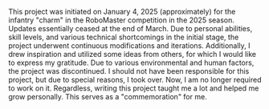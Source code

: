 This project was initiated on January 4, 2025 (approximately) for the infantry "charm" in the RoboMaster competition in the 2025 season. 
Updates essentially ceased at the end of March. Due to personal abilities, skill levels, and various technical shortcomings in the initial stage, 
the project underwent continuous modifications and iterations.  Additionally, I drew inspiration and utilized some ideas from others, 
for which I would like to express my gratitude.  Due to various environmental and human factors, the project was discontinued. 
I should not have been responsible for this project, but due to special reasons, I took over.  Now, I am no longer required to work on it.
Regardless, writing this project taught me a lot and helped me grow personally.  This serves as a "commemoration" for me.

